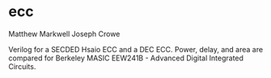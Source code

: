 # ecc

Matthew Markwell
Joseph Crowe

Verilog for a SECDED Hsaio ECC and a DEC ECC. 
Power, delay, and area are compared for Berkeley MASIC EEW241B - Advanced Digital Integrated Circuits.

